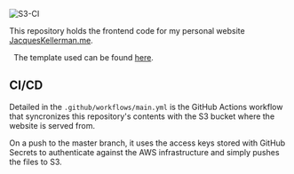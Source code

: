 ![S3-CI](https://github.com/JacquesKellerman/aws-resume-serverless/workflows/CI/badge.svg)

This repository holds the frontend code for my personal website [JacquesKellerman.me](https://jacqueskellerman.me).

&nbsp;
The template used can be found [here](https://www.styleshout.com/free-templates/ceevee/).

## CI/CD
Detailed in the `.github/workflows/main.yml` is the GitHub Actions workflow that syncronizes this repository's contents with the S3 bucket where the website is served from. 

On a push to the master branch, it uses the access keys stored with GitHub Secrets to authenticate against the AWS infrastructure and simply pushes the files to S3.
